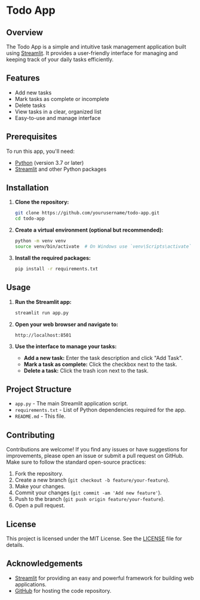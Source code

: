 # Todo App

## Overview

The Todo App is a simple and intuitive task management application built using [Streamlit](https://streamlit.io). It provides a user-friendly interface for managing and keeping track of your daily tasks efficiently.

## Features

- Add new tasks
- Mark tasks as complete or incomplete
- Delete tasks
- View tasks in a clear, organized list
- Easy-to-use and manage interface

## Prerequisites

To run this app, you'll need:

- [Python](https://www.python.org/) (version 3.7 or later)
- [Streamlit](https://streamlit.io/) and other Python packages

## Installation

1. **Clone the repository:**

   ```bash
   git clone https://github.com/yourusername/todo-app.git
   cd todo-app
   ```

2. **Create a virtual environment (optional but recommended):**

   ```bash
   python -m venv venv
   source venv/bin/activate  # On Windows use `venv\Scripts\activate`
   ```

3. **Install the required packages:**

   ```bash
   pip install -r requirements.txt
   ```

## Usage

1. **Run the Streamlit app:**

   ```bash
   streamlit run app.py
   ```

2. **Open your web browser and navigate to:**

   ```
   http://localhost:8501
   ```

3. **Use the interface to manage your tasks:**
   - **Add a new task:** Enter the task description and click "Add Task".
   - **Mark a task as complete:** Click the checkbox next to the task.
   - **Delete a task:** Click the trash icon next to the task.

## Project Structure

- `app.py` - The main Streamlit application script.
- `requirements.txt` - List of Python dependencies required for the app.
- `README.md` - This file.

## Contributing

Contributions are welcome! If you find any issues or have suggestions for improvements, please open an issue or submit a pull request on GitHub. Make sure to follow the standard open-source practices:

1. Fork the repository.
2. Create a new branch (`git checkout -b feature/your-feature`).
3. Make your changes.
4. Commit your changes (`git commit -am 'Add new feature'`).
5. Push to the branch (`git push origin feature/your-feature`).
6. Open a pull request.

## License

This project is licensed under the MIT License. See the [LICENSE](LICENSE) file for details.

## Acknowledgements

- [Streamlit](https://streamlit.io) for providing an easy and powerful framework for building web applications.
- [GitHub](https://github.com) for hosting the code repository.